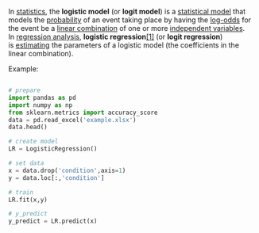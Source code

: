 In [statistics](https://en.wikipedia.org/wiki/Statistics "Statistics"), the **logistic model** (or **logit model**) is a [statistical model](https://en.wikipedia.org/wiki/Statistical_model "Statistical model") that models the [probability](https://en.wikipedia.org/wiki/Probability "Probability") of an event taking place by having the [log-odds](https://en.wikipedia.org/wiki/Log-odds "Log-odds") for the event be a [linear combination](https://en.wikipedia.org/wiki/Linear_function_(calculus) "Linear function (calculus)") of one or more [independent variables](https://en.wikipedia.org/wiki/Independent_variable "Independent variable"). In [regression analysis](https://en.wikipedia.org/wiki/Regression_analysis "Regression analysis"), **logistic regression**[[1]](https://en.wikipedia.org/wiki/Logistic_regression#cite_note-1) (or **logit regression**) is [estimating](https://en.wikipedia.org/wiki/Estimation_theory "Estimation theory") the parameters of a logistic model (the coefficients in the linear combination).

Example:
```python

# prepare
import pandas as pd
import numpy as np
from sklearn.metrics import accuracy_score
data = pd.read_excel('example.xlsx')
data.head()

# create model
LR = LogisticRegression()

# set data
x = data.drop('condition',axis=1)
y = data.loc[:,'condition']

# train 
LR.fit(x,y)

# y_predict
y_predict = LR.predict(x)
```



